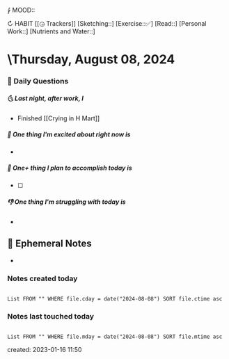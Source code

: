 ⨑ MOOD::

↻ HABIT [[◶ Trackers]]
[Sketching::]
[Exercise::✅]
[Read::]
[Personal Work::]
[Nutrients and Water::]

# \Thursday, August 08, 2024

### 📅 Daily Questions

##### 🌜 Last night, after work, I

- Finished [[Crying in H Mart]]

##### 🙌 One thing I'm excited about right now is

-

##### 🚀 One+ thing I plan to accomplish today is

- [ ]

##### 👎 One thing I'm struggling with today is

-

## 📝 Ephemeral Notes

-

### Notes created today

```dataview

List FROM "" WHERE file.cday = date("2024-08-08") SORT file.ctime asc

```

### Notes last touched today

```dataview

List FROM "" WHERE file.mday = date("2024-08-08") SORT file.mtime asc

```

created: 2023-01-16 11:50
